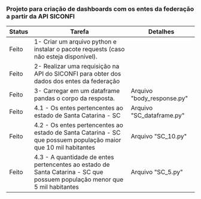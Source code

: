 ### Projeto para criação de dashboards com os entes da federação a partir da API SICONFI



Status | Tarefa | Detalhes
-- | -- | --
Feito | 1- Criar um arquivo python e instalar o pacote requests (caso não esteja disponível). |
Feito | 2- Realizar uma requisição na API do SICONFI para obter dos dados dos entes da federação | 
Feito | 3- Carregar em um dataframe pandas o corpo da resposta. | Arquivo "body_response.py"
Feito | 4.1 - Os entes pertencentes ao estado de Santa Catarina - SC | Arquivo "SC_dataframe.py"
Feito | 4.2 - Os entes pertencentes ao estado de Santa Catarina - SC que possuem população maior que 10 mil habitantes | Arquivo "SC_10.py"
Feito | 4.3 - A quantidade de entes pertencentes ao estado de Santa Catarina - SC que possuem população menor que 5 mil habitantes | Arquivo "SC_5.py"